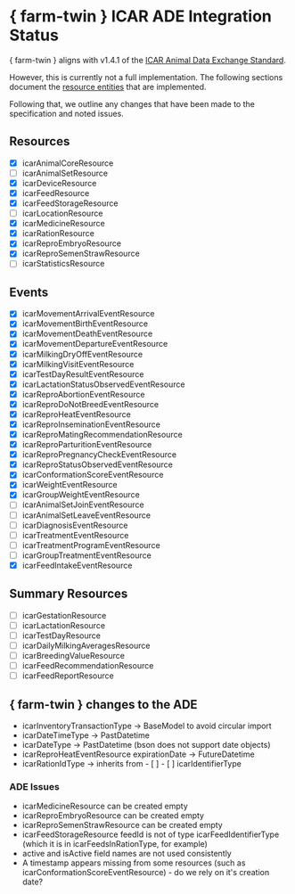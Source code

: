 # { farm-twin } ICAR ADE Integration Status #

{ farm-twin } aligns with v1.4.1 of the [ICAR Animal Data Exchange Standard](https://github.com/adewg/ICAR/blob/v1.4.1).

However, this is currently not a full implementation. The following sections document the [resource entities](https://github.com/adewg/ICAR/wiki/Resource-entities) that are implemented. 

Following that, we outline any changes that have been made to the specification and noted issues. 

## Resources ##

- [x] icarAnimalCoreResource
- [ ] icarAnimalSetResource
- [x] icarDeviceResource
- [x] icarFeedResource
- [x] icarFeedStorageResource
- [ ] icarLocationResource
- [x] icarMedicineResource
- [x] icarRationResource
- [x] icarReproEmbryoResource
- [x] icarReproSemenStrawResource
- [ ] icarStatisticsResource

## Events ##

- [x] icarMovementArrivalEventResource
- [x] icarMovementBirthEventResource
- [x] icarMovementDeathEventResource
- [x] icarMovementDepartureEventResource
- [x] icarMilkingDryOffEventResource
- [x] icarMilkingVisitEventResource
- [x] icarTestDayResultEventResource
- [x] icarLactationStatusObservedEventResource
- [x] icarReproAbortionEventResource
- [x] icarReproDoNotBreedEventResource
- [x] icarReproHeatEventResource
- [x] icarReproInseminationEventResource
- [x] icarReproMatingRecommendationResource
- [x] icarReproParturitionEventResource
- [x] icarReproPregnancyCheckEventResource
- [x] icarReproStatusObservedEventResource
- [x] icarConformationScoreEventResource
- [x] icarWeightEventResource
- [x] icarGroupWeightEventResource
- [ ] icarAnimalSetJoinEventResource
- [ ] icarAnimalSetLeaveEventResource
- [ ] icarDiagnosisEventResource
- [ ] icarTreatmentEventResource
- [ ] icarTreatmentProgramEventResource
- [ ] icarGroupTreatmentEventResource
- [x] icarFeedIntakeEventResource

## Summary Resources ##

- [ ] icarGestationResource
- [ ] icarLactationResource
- [ ] icarTestDayResource
- [ ] icarDailyMilkingAveragesResource
- [ ] icarBreedingValueResource
- [ ] icarFeedRecommendationResource
- [ ] icarFeedReportResource

## { farm-twin } changes to the ADE ###

- icarInventoryTransactionType -> BaseModel to avoid circular import
- icarDateTimeType -> PastDatetime
- icarDateType -> PastDatetime (bson does not support date objects)
- icarReproHeatEventResource expirationDate -> FutureDatetime
- icarRationIdType -> inherits from - [ ] - [ ] icarIdentifierType

### ADE Issues ###

- icarMedicineResource can be created empty
- icarReproEmbryoResource can be created empty
- icarReproSemenStrawResource can be created empty
- icarFeedStorageResource feedId is not of type icarFeedIdentifierType (which it is in icarFeedsInRationType, for example)
- active and isActive field names are not used consistently
- A timestamp appears missing from some resources (such as icarConformationScoreEventResource) - do we rely on it's creation date?
